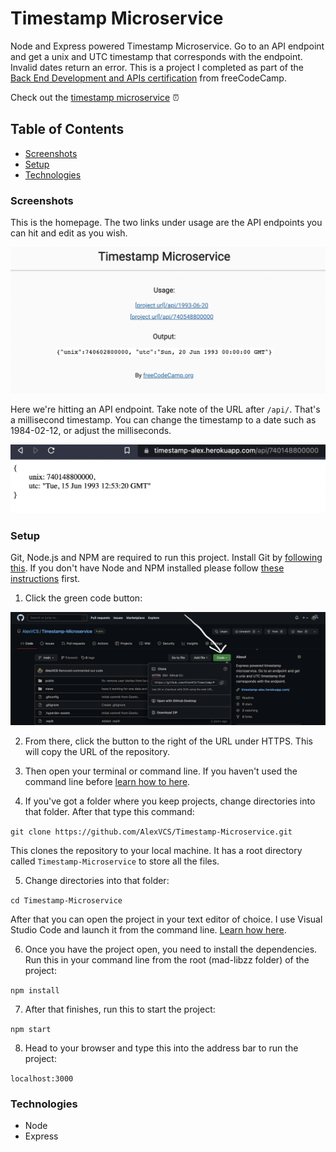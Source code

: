 # Timestamp Microservice

Node and Express powered Timestamp Microservice. Go to an API endpoint and get a unix and UTC timestamp that corresponds with the endpoint. Invalid dates return an error. This is a project I completed as part of the [Back End Development and APIs certification](https://www.freecodecamp.org/learn/back-end-development-and-apis/) from freeCodeCamp.

Check out the [timestamp microservice](https://timestamp-alex.herokuapp.com/) ⏰

## Table of Contents
* [Screenshots](#screenshots)
* [Setup](#setup)
* [Technologies](#technologies)

### Screenshots

This is the homepage. The two links under usage are the API endpoints you can hit and edit as you wish.

<p align="center">
    <img alt="Inital screen of the Timestamp Microservice" src="images/timestampScreenshot.png">
</p>

Here we're hitting an API endpoint. Take note of the URL after ```/api/```.  That's a millisecond timestamp. You can change the timestamp to a date such as 1984-02-12, or adjust the milliseconds.

<p align="center">
    <img alt="Example of data that gets shown when hitting an API endpoint" src="images/timestampScreenshot2.png">
</p>

### Setup

Git, Node.js and NPM are required to run this project. Install Git by [following this](https://git-scm.com/book/en/v2/Getting-Started-Installing-Git). If you don't have Node and NPM installed please follow [these instructions](https://docs.npmjs.com/downloading-and-installing-node-js-and-npm) first.

1. Click the green code button:

<p align="center">
    <img alt="GitHub screenshot showing where to click the green code button" src="images/timestampCodeButton.png">
</p>

2. From there, click the button to the right of the URL under HTTPS. This will copy the URL of the repository.

3. Then open your terminal or command line. If you haven't used the command line before [learn how to here](https://www.theodinproject.com/lessons/foundations-command-line-basics).

4. If you've got a folder where you keep projects, change directories into that folder. After that type this command:

```git clone https://github.com/AlexVCS/Timestamp-Microservice.git```

This clones the repository to your local machine. It has a root directory called `Timestamp-Microservice` to store all the files.

5. Change directories into that folder:

```cd Timestamp-Microservice```

After that you can open the project in your text editor of choice. I use Visual Studio Code and launch it from the command line. [Learn how here](https://code.visualstudio.com/docs/setup/mac).

6. Once you have the project open, you need to install the dependencies. Run this in your command line from the root (mad-libzz folder) of the project:

```npm install```

7. After that finishes, run this to start the project:

```npm start```

8. Head to your browser and type this into the address bar to run the project:

```localhost:3000```

### Technologies

* Node
* Express
